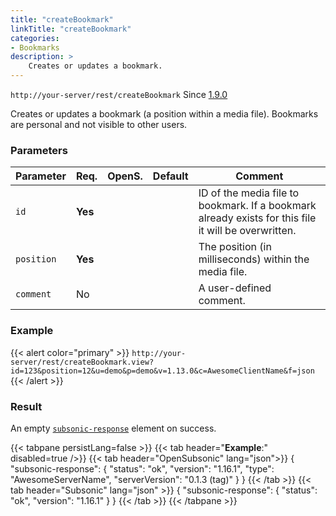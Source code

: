 ```yaml
---
title: "createBookmark"
linkTitle: "createBookmark"
categories:
- Bookmarks
description: >
    Creates or updates a bookmark.
---
```


`http://your-server/rest/createBookmark` Since [1.9.0](../../subsonic-versions)

Creates or updates a bookmark (a position within a media file). Bookmarks are personal and not visible to other users.

### Parameters

| Parameter | Req. | OpenS. | Default | Comment |
| --- | --- | --- | --- | --- |
| `id` | **Yes** |  |   | ID of the media file to bookmark. If a bookmark already exists for this file it will be overwritten. |
| `position` | **Yes** |   |  | The position (in milliseconds) within the media file. |
| `comment` | No  |  |   | A user-defined comment. |

### Example

{{< alert color="primary" >}} `http://your-server/rest/createBookmark.view?id=123&position=12&u=demo&p=demo&v=1.13.0&c=AwesomeClientName&f=json` {{< /alert >}}

### Result

An empty [`subsonic-response`](../../responses/subsonic-response) element on success.

{{< tabpane persistLang=false >}}
{{< tab header="**Example**:" disabled=true />}}
{{< tab header="OpenSubsonic" lang="json">}}
{
  "subsonic-response": {
    "status": "ok",
    "version": "1.16.1",
    "type": "AwesomeServerName",
    "serverVersion": "0.1.3 (tag)"
  }
}
{{< /tab >}}
{{< tab header="Subsonic" lang="json" >}}
{
  "subsonic-response": {
    "status": "ok",
    "version": "1.16.1"
  }
}
{{< /tab >}}
{{< /tabpane >}}
